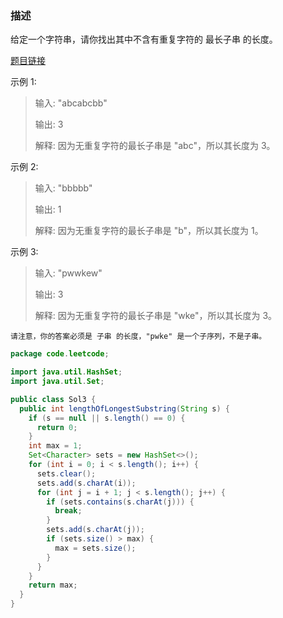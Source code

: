 ### 描述
给定一个字符串，请你找出其中不含有重复字符的 最长子串 的长度。

[题目链接](https://leetcode-cn.com/problems/longest-substring-without-repeating-characters/)

示例 1:
>
> 输入: "abcabcbb"
> 
> 输出: 3
>  
> 解释: 因为无重复字符的最长子串是 "abc"，所以其长度为 3。

示例 2:
>
>输入: "bbbbb"
>
>输出: 1
>
>解释: 因为无重复字符的最长子串是 "b"，所以其长度为 1。
>
示例 3:

>输入: "pwwkew"
>
>输出: 3
>
>解释: 因为无重复字符的最长子串是 "wke"，所以其长度为 3。

`请注意，你的答案必须是 子串 的长度，"pwke" 是一个子序列，不是子串。`

```java
package code.leetcode;

import java.util.HashSet;
import java.util.Set;

public class Sol3 {
  public int lengthOfLongestSubstring(String s) {
    if (s == null || s.length() == 0) {
      return 0;
    }
    int max = 1;
    Set<Character> sets = new HashSet<>();
    for (int i = 0; i < s.length(); i++) {
      sets.clear();
      sets.add(s.charAt(i));
      for (int j = i + 1; j < s.length(); j++) {
        if (sets.contains(s.charAt(j))) {
          break;
        }
        sets.add(s.charAt(j));
        if (sets.size() > max) {
          max = sets.size();
        }
      }
    }
    return max;
  }
}
```